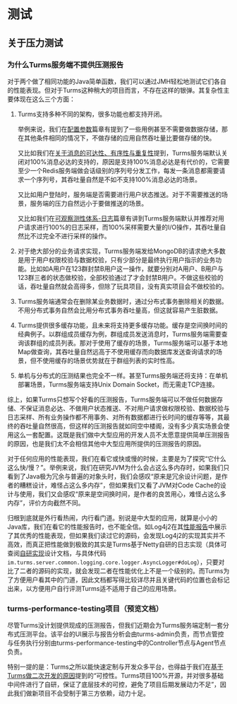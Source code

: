 # 测试

## 关于压力测试

### 为什么Turms服务端不提供压测报告

对于两个做了相同功能的Java简单函数，我们可以通过JMH轻松地测试它们各自的性能表现。但对于Turms这种稍大的项目而言，不存在这样的银弹。其复杂性主要体现在这么三个方面：

1. Turms支持多种不同的架构，很多功能也都支持开闭。

   举例来说，我们在[配置参数](https://turms-im.github.io/docs/for-developers/config.html#%E9%87%8D%E8%A6%81%E6%80%A7)篇章有提到了一些用例甚至不需要做数据存储，那在其他条件相同的情况下，不做存储的应用自然吞吐量比要做存储的快。

   又比如我们在[关于消息的可达性、有序性与重复性](https://turms-im.github.io/docs/for-developers/status-aware.html#%E5%85%B3%E4%BA%8E%E6%B6%88%E6%81%AF%E7%9A%84%E5%8F%AF%E8%BE%BE%E6%80%A7%E3%80%81%E6%9C%89%E5%BA%8F%E6%80%A7%E4%B8%8E%E9%87%8D%E5%A4%8D%E6%80%A7)提到，Turms服务端默认关闭对100%消息必达的支持的，原因是支持100%消息必达是有代价的，它需要至少一个Redis服务端做会话级别的序列号分发工作，每发一条消息都需要请求一个序列号，其吞吐量自然是不如不支持100%消息必达的场景。

   又比如用户登陆时，服务端是否需要进行用户状态推送。对于不需要推送的场景，服务端的压力自然远小于要做推送的场景。

   又比如我们在[可观察测性体系-日志](https://turms-im.github.io/docs/for-developers/observability.html#%E6%97%A5%E5%BF%97)篇章有讲到Turms服务端默认并推荐对用户请求进行100%的日志采样，而100%采样需要大量的I/O操作，其吞吐量自然比不过完全不进行采样的操作。

2. 对于绝大部分的业务请求实现，Turms服务端发给MongoDB的请求绝大多数是用于用户权限校验与数据校验，只有少部分是最终执行用户指示的业务功能。比如如A用户在123群封禁B用户这一操作，就要分别对A用户、B用户与123群三者的状态做校验，全部校验通过了才会封禁B用户。不做这些校验的话，吞吐量自然就会高得多，但除了玩具项目，没有真实项目会不做校验的。

3. Turms服务端通常会在删除某业务数据时，通过分布式事务删除相关的数据。不用分布式事务自然会比用分布式事务吞吐量高，但这就容易产生脏数据。

4. Turms提供很多缓存功能，且未来将支持更多缓存功能。缓存是空间换时间的经典例子。以群组成员缓存为例，群组成员发送消息时，Turms服务端需要查询该群组的成员列表。那对于使用了缓存的场景，Turms服务端可以基于本地Map做查询，其吞吐量自然远高于不使用缓存而向数据库发送查询请求的场景，但不使用缓存的场景优势就在于群组列表的实时性高。

5. 单机与分布式的压测结果也完全不一样。甚至Turms服务端还将支持：在单机部署场景，Turms服务端支持Unix Domain Socket，而无需走TCP连接。

综上，如果Turms只想写个好看的压测报告，Turms服务端可以不做任何数据存储、不保证消息必达、不做用户状态推送、不对用户请求做权限校验、数据校验与日志采样、所有业务操作都不用事务、对所有数据都进行长时间的缓存等等，其最终的吞吐量自然很高，但这样的压测报告就如同空中楼阁，没有多少真实场景会使用这么一套配置。这既是我们做中大型应用的开发人员不太愿意提供简单压测报告的原因，也是我们太不会相信其他中大型应用所提供的压测报告的原因。

对于任何应用的性能表现，我们在看它或快或慢的时候，主要是为了探究“它什么这么快/慢？”。举例来说，我们在研究JVM为什么会占这么多内存时，如果我们只看到了Java极为冗余与普遍的对象头时，我们会感叹“原来是冗余设计问题，是作者的糟糕设计，难怪占这么多内存”，但如果我们又看了JVM对Code Cache的设计与使用，我们又会感叹“原来是空间换时间，是作者的良苦用心，难怪占这么多内存”，评价方向截然不同。

归根到底就是外行看热闹，内行看门道。别说是中大型的应用，就算是小小的Java库，我们在看它的性能报告时，也不能全信。如Log4j2在其[性能报告](https://logging.apache.org/log4j/2.x/performance.html)中展示了其优秀的性能表现，但如果我们读过它的源码，会发现Log4j2的实现其实并不高效，而真正把性能做到极致的其实是Turms基于Netty自研的日志实现（具体可查阅[自研实现](https://turms-im.github.io/docs/for-developers/observability.html#%E6%97%A5%E5%BF%97)设计文档，与具体代码`im.turms.server.common.logging.core.logger.AsyncLogger#doLog`），只要对比了二者的源码的实现，就会发现二者在性能优化上不是一个级别的。而Turms为了方便用户看其中的门道，因此文档都写得比较详尽并且关键代码的位置也会标记出来，以方便用户自行评测Turms适不适用于自己的应用场景。

### turms-performance-testing项目（预览文档）

尽管Turms没计划提供现成的压测报告，但我们近期会为Turms服务端定制一套分布式压测平台。该平台的UI展示与报告分析会由turms-admin负责，而节点管控与任务执行分别由turms-performance-testing中的Controller节点与Agent节点负责。

特别一提的是：Turms之所以能快速定制与开发众多平台，也得益于我们在[基于Turms做二次开发的原因](https://turms-im.github.io/docs/for-developers/redevelopment.html#%E5%9F%BA%E4%BA%8Eturms%E5%81%9A%E4%BA%8C%E6%AC%A1%E5%BC%80%E5%8F%91%E7%9A%84%E5%8E%9F%E5%9B%A0)提到的“可控性。Turms项目100%开源，并对很多基础中间件进行了自研，保证了底层技术的可控，避免了项目后期发展动力不足”，因此我们做新项目不会受制于第三方依赖，动力十足。